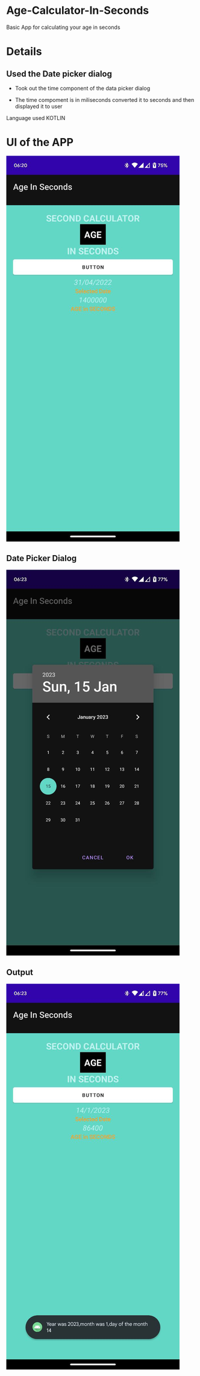 # Age-Calculator-In-Seconds
Basic App for calculating your age in seconds

# Details

## Used the Date picker dialog


* Took out the time component of the data picker dialog

* The time compoment is in miliseconds converted it to seconds and then displayed it to user


Language used KOTLIN

# UI of the APP

![Screenshot](photo_2023-01-15_06-20-37.jpg)

## Date Picker Dialog

![Screenshot](photo_2023-01-15_06-23-46.jpg)

## Output

![Screenshor](photo_2023-01-15_06-23-50.jpg)
